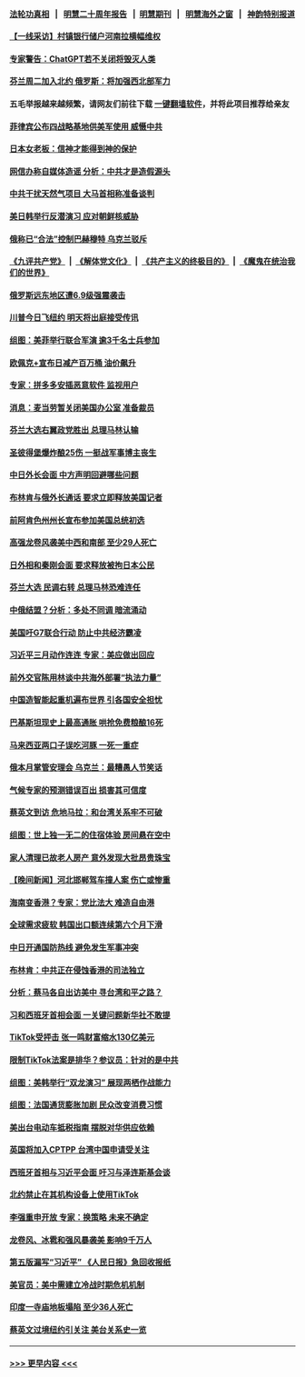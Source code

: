 #### [法轮功真相](https://github.com/gfw-breaker/truth/blob/master/README.md?t=0) &nbsp;&nbsp;|&nbsp;&nbsp; [明慧二十周年报告](https://github.com/gfw-breaker/mh-reports/blob/master/README.md?t=0) &nbsp;&nbsp;|&nbsp;&nbsp;[明慧期刊](https://github.com/gfw-breaker/mh-qikan) &nbsp;&nbsp;|&nbsp;&nbsp; [明慧海外之窗](https://github.com/gfw-breaker/mh-news/blob/master/README.md?t=0) &nbsp;&nbsp;|&nbsp;&nbsp; [神韵特别报道](https://github.com/gfw-breaker/mh-news/blob/master/shenyun.md?t=0)
#### [【一线采访】村镇银行储户河南拉横幅维权](../pages/nsc418/n13964555.md?t=04040943) 
#### [专家警告：ChatGPT若不关闭将毁灭人类](../pages/nsc418/n13964559.md?t=04040943) 
#### [芬兰周二加入北约 俄罗斯：将加强西北部军力](../pages/nsc418/n13964558.md?t=04040943) 
#### 五毛举报越来越频繁，请网友们前往下载 [一键翻墙软件](https://github.com/gfw-breaker/ssr-accounts)，并将此项目推荐给亲友
#### [菲律宾公布四战略基地供美军使用 威慑中共](../pages/nsc418/n13964537.md?t=04040943) 
#### [日本女老板：信神才能得到神的保护](../pages/nsc418/n13964496.md?t=04040943) 
#### [网信办称自媒体造谣 分析：中共才是造假源头](../pages/nsc418/n13964481.md?t=04040943) 
#### [中共干扰天然气项目 大马首相称准备谈判](../pages/nsc418/n13964492.md?t=04040943) 
#### [美日韩举行反潜演习 应对朝鲜核威胁](../pages/nsc418/n13964480.md?t=04040943) 
#### [俄称已“合法”控制巴赫穆特 乌克兰驳斥](../pages/nsc418/n13964411.md?t=04040943) 
#### [《九评共产党》](https://github.com/begood0513/9ping.md/blob/master/README.md) &nbsp;|&nbsp; [《解体党文化》](../../../../jtdwh.md/blob/master/README.md)  &nbsp;|&nbsp; [《共产主义的终极目的》](../../../../gczydzjmd.md/blob/master/README.md) &nbsp;|&nbsp; [《魔鬼在统治我们的世界》](../../../../mgztzwmdsj.md/blob/master/README.md) 
#### [俄罗斯远东地区遭6.9级强震袭击](../pages/nsc418/n13964482.md?t=04040943) 
#### [川普今日飞纽约 明天将出庭接受传讯](../pages/nsc418/n13964354.md?t=04040943) 
#### [组图：美菲举行联合军演 逾3千名士兵参加](../pages/nsc418/n13964359.md?t=04040943) 
#### [欧佩克+宣布日减产百万桶 油价飙升](../pages/nsc418/n13964313.md?t=04040943) 
#### [专家：拼多多安插恶意软件 监视用户](../pages/nsc418/n13964272.md?t=04040943) 
#### [消息：麦当劳暂关闭美国办公室 准备裁员](../pages/nsc418/n13964087.md?t=04040943) 
#### [芬兰大选右翼政党胜出 总理马林认输](../pages/nsc418/n13964030.md?t=04040943) 
#### [圣彼得堡爆炸酿25伤 一挺战军事博主丧生](../pages/nsc418/n13963968.md?t=04040943) 
#### [中日外长会面 中方声明回避哪些问题](../pages/nsc418/n13963926.md?t=04040943) 
#### [布林肯与俄外长通话 要求立即释放美国记者](../pages/nsc418/n13963946.md?t=04040943) 
#### [前阿肯色州州长宣布参加美国总统初选](../pages/nsc418/n13963935.md?t=04040943) 
#### [高强龙卷风袭美中西和南部 至少29人死亡](../pages/nsc418/n13963807.md?t=04040943) 
#### [日外相和秦刚会面 要求释放被拘日本公民](../pages/nsc418/n13963864.md?t=04040943) 
#### [芬兰大选 民调右转 总理马林恐难连任](../pages/nsc418/n13963770.md?t=04040943) 
#### [中俄结盟？分析：多处不同调 暗流涌动](../pages/nsc418/n13962899.md?t=04040943) 
#### [美国吁G7联合行动 防止中共经济霸凌](../pages/nsc418/n13963564.md?t=04040943) 
#### [习近平三月动作连连 专家：美应做出回应](../pages/nsc418/n13963399.md?t=04040943) 
#### [前外交官陈用林谈中共海外部署“执法力量”](../pages/nsc418/n13963332.md?t=04040943) 
#### [中国造智能起重机遍布世界 引各国安全担忧](../pages/nsc418/n13963383.md?t=04040943) 
#### [巴基斯坦现史上最高通胀 哄抢免费粮酿16死](../pages/nsc418/n13963368.md?t=04040943) 
#### [马来西亚两口子误吃河豚 一死一重症](../pages/nsc418/n13963331.md?t=04040943) 
#### [俄本月掌管安理会 乌克兰：最糟愚人节笑话](../pages/nsc418/n13963319.md?t=04040943) 
#### [气候专家的预测错误百出 损害其可信度](../pages/nsc418/n13962563.md?t=04040943) 
#### [蔡英文到访 危地马拉：和台湾关系牢不可破](../pages/nsc418/n13963323.md?t=04040943) 
#### [组图：世上独一无二的住宿体验 房间悬在空中](../pages/nsc418/n13963196.md?t=04040943) 
#### [家人清理已故老人房产 意外发现大批昂贵珠宝](../pages/nsc418/n13963169.md?t=04040943) 
#### [【晚间新闻】河北邯郸驾车撞人案 伤亡或惨重](../pages/nsc418/n13962711.md?t=04040943) 
#### [海南变香港？专家：党比法大 难造自由港](../pages/nsc418/n13962292.md?t=04040943) 
#### [全球需求疲软 韩国出口额连续第六个月下滑](../pages/nsc418/n13963074.md?t=04040943) 
#### [中日开通国防热线 避免发生军事冲突](../pages/nsc418/n13962952.md?t=04040943) 
#### [布林肯：中共正在侵蚀香港的司法独立](../pages/nsc418/n13962839.md?t=04040943) 
#### [分析：蔡马各自出访美中 寻台湾和平之路？](../pages/nsc418/n13962624.md?t=04040943) 
#### [习和西班牙首相会面 一关键问题新华社不敢提](../pages/nsc418/n13962806.md?t=04040943) 
#### [TikTok受抨击 张一鸣财富缩水130亿美元](../pages/nsc418/n13962772.md?t=04040943) 
#### [限制TikTok法案是排华？参议员：针对的是中共](../pages/nsc418/n13962784.md?t=04040943) 
#### [组图：美韩举行“双龙演习” 展现两栖作战能力](../pages/nsc418/n13962588.md?t=04040943) 
#### [组图：法国通货膨胀加剧 民众改变消费习惯](../pages/nsc418/n13962467.md?t=04040943) 
#### [美出台电动车抵税指南 摆脱对华供应依赖](../pages/nsc418/n13962673.md?t=04040943) 
#### [英国将加入CPTPP 台湾中国申请受关注](../pages/nsc418/n13962671.md?t=04040943) 
#### [西班牙首相与习近平会面 吁习与泽连斯基会谈](../pages/nsc418/n13962758.md?t=04040943) 
#### [北约禁止在其机构设备上使用TikTok](../pages/nsc418/n13962715.md?t=04040943) 
#### [李强重申开放 专家：换策略 未来不确定](../pages/nsc418/n13961868.md?t=04040943) 
#### [龙卷风、冰雹和强风暴袭美 影响9千万人](../pages/nsc418/n13962645.md?t=04040943) 
#### [第五版漏写“习近平” 《人民日报》急回收报纸](../pages/nsc418/n13962463.md?t=04040943) 
#### [美官员：美中需建立冷战时期危机机制](../pages/nsc418/n13962530.md?t=04040943) 
#### [印度一寺庙地板塌陷 至少36人死亡](../pages/nsc418/n13962524.md?t=04040943) 
#### [蔡英文过境纽约引关注 美台关系史一览](../pages/nsc418/n13961714.md?t=04040943) 

----
#### [ >>> 更早内容 <<< ](../indexes/nsc418-earlier.md)
